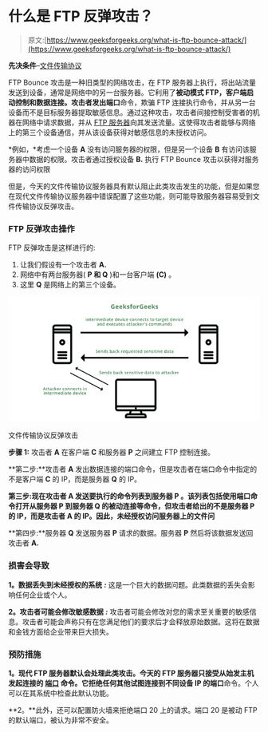 # 什么是 FTP 反弹攻击？

> 原文:[https://www.geeksforgeeks.org/what-is-ftp-bounce-attack/](https://www.geeksforgeeks.org/what-is-ftp-bounce-attack/)

**先决条件**–[文件传输协议](https://www.geeksforgeeks.org/file-transfer-protocol-ftp/)

FTP Bounce 攻击是一种旧类型的网络攻击，在 FTP 服务器上执行，将出站流量发送到设备，通常是网络中的另一台服务器。它利用了**被动模式 FTP，**客户端启动控制和数据连接。攻击者发出**端口**命令，欺骗 FTP 连接执行命令，并从另一台设备而不是目标服务器提取敏感信息。通过这种攻击，攻击者间接控制受害者的机器在网络中请求数据，并从 [FTP 服务器](https://www.geeksforgeeks.org/ftp-server-working-and-its-benefits/)向其发送流量。这使得攻击者能够与网络上的第三个设备通信，并从该设备获得对敏感信息的未授权访问。

*例如，*考虑一个设备 **A** 没有访问服务器的权限，但是另一个设备 **B** 有访问该服务器中数据的权限。攻击者通过授权设备 **B.** 执行 FTP Bounce 攻击以获得对服务器的访问权限

但是，今天的文件传输协议服务器具有默认阻止此类攻击发生的功能，但是如果您在现代文件传输协议服务器中错误配置了这些功能，则可能导致服务器容易受到文件传输协议反弹攻击。

### FTP 反弹攻击操作

FTP 反弹攻击是这样进行的:

1.  让我们假设有一个攻击者 **A.**
2.  网络中有两台服务器( **P 和 Q** )和一台客户端 **(C)** 。
3.  这里 **Q** 是网络上的第三个设备。

![FTP Bounce Attack](img/152a1ba63fd168fdd69152ad6783b0e0.png)

文件传输协议反弹攻击

**步骤 1:** 攻击者 **A** 在客户端 **C** 和服务器 **P** 之间建立 FTP 控制连接。

**第二步:**攻击者 **A** 发出数据连接的端口命令，但是攻击者在端口命令中指定的不是客户端 **C** 的 IP，而是服务器 **Q** 的 IP。

**第三步:**现在攻击者 **A** 发送要执行的命令列表到服务器 **P** 。该列表包括使用端口命令打开从服务器 **P** 到服务器 **Q** 的被动连接等命令，但攻击者给出的不是服务器 **P** 的 IP，而是攻击者 **A** 的 IP。因此，未经授权访问服务器上的文件**问**

**第四步:**服务器 **Q** 发送服务器 **P** 请求的数据。服务器 **P** 然后将该数据发送回攻击者 **A.**

### 损害会导致

**1。数据丢失到未经授权的系统** ***:*** 这是一个巨大的数据问题。此类数据的丢失会影响任何企业或个人。

**2。攻击者可能会修改敏感数据** ***:*** 攻击者可能会修改对您的需求至关重要的敏感信息。攻击者可能会声称只有在您满足他们的要求后才会释放原始数据。这将在数据和金钱方面给企业带来巨大损失。

### 预防措施

**1。**现代 FTP 服务器默认会处理此类攻击。今天的 FTP 服务器只接受从始发主机发起连接的 [**端口**](https://www.geeksforgeeks.org/port-security-in-computer-network/) 命令。它拒绝任何其他试图连接到不同设备 IP 的**端口**命令。个人可以在其系统中检查此默认功能。

**2。**此外，还可以配置防火墙来拒绝端口 20 上的请求。端口 20 是被动 FTP 的默认端口，被认为非常不安全。